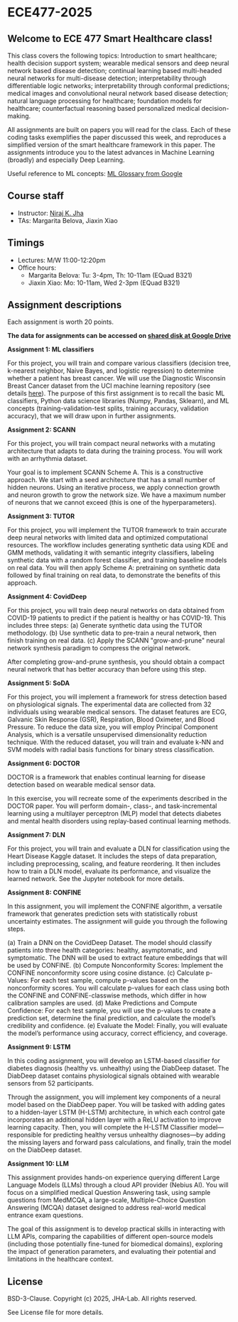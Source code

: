 # ECE477-2025

## Welcome to ECE 477 Smart Healthcare class!

This class covers the following topics:
Introduction to smart healthcare; health decision support system; wearable medical sensors and deep neural network based disease detection; continual learning based multi-headed neural networks for multi-disease detection; interpretability through differentiable logic networks; interpretability through conformal predictions; medical images and convolutional neural network based disease detection; natural language processing for healthcare; foundation models for healthcare; counterfactual reasoning based personalized medical decision-making.

All assignments are built on papers you will read for the class.
Each of these coding tasks exemplifies the paper discussed this week, and reproduces a simplified version of the smart healthcare framework in this paper.
The assignments introduce you to the latest advances in Machine Learning (broadly) and especially Deep Learning.

Useful reference to ML concepts: [ML Glossary from Google](https://developers.google.com/machine-learning/glossary#multi-class)

## Course staff

* Instructor: [Niraj K. Jha](https://www.princeton.edu/~jha/)
* TAs: Margarita Belova, Jiaxin Xiao

## Timings

* Lectures: M/W 11:00-12:20pm 
* Office hours:
    * Margarita Belova: Tu: 3-4pm, Th: 10-11am (EQuad B321)
    * Jiaxin Xiao: Mo: 10-11am, Wed 2-3pm (EQuad B321)

## Assignment descriptions

Each assignment is worth 20 points.

**The data for assignments can be accessed on [shared disk at Google Drive](https://drive.google.com/drive/u/0/folders/0ABIZHKB-QPnRUk9PVA)**


**Assignment 1: ML classifiers**

For this project, you will train and compare various classifiers (decision tree, k-nearest neighbor, Naive Bayes, and logistic regression) to determine whether a patient has breast cancer.
We will use the Diagnostic Wisconsin Breast Cancer dataset from the UCI machine learning repository (see details [here](https://archive.ics.uci.edu/dataset/17/breast+cancer+wisconsin+diagnostic)).
The purpose of this first assignment is to recall the basic ML classifiers, Python data science libraries (Numpy, Pandas, Sklearn), and ML concepts (training-validation-test splits, training accuracy, validation accuracy), that we will draw upon in further assignments.

**Assignment 2: SCANN**

For this project, you will train compact neural networks with a mutating architecture that adapts to data during the training process. You will work with an arrhythmia dataset.

Your goal is to implement SCANN Scheme A. This is a constructive approach. We start with a seed architecture that has a small number of hidden neurons. Using an iterative process, we apply connection growth and neuron growth to grow the network size. We have a maximum number of neurons that we cannot exceed (this is one of the hyperparameters).

**Assignment 3: TUTOR**

For this project, you will implement the TUTOR framework to train accurate deep neural networks with limited data and optimized computational resources. The workflow includes generating synthetic data using KDE and GMM methods, validating it with semantic integrity classifiers, labeling synthetic data with a random forest classifier, and training baseline models on real data. You will then apply Scheme A: pretraining on synthetic data followed by final training on real data, to demonstrate the benefits of this approach.

**Assignment 4: CovidDeep**

For this project, you will train deep neural networks on data obtained from COVID-19 patients to predict if the patient is healthy or has COVID-19. This includes three steps:
(a) Generate synthetic data using the TUTOR methodology.
(b) Use synthetic data to pre-train a neural network, then finish training on real data.
(c) Apply the SCANN "grow-and-prune" neural network synthesis paradigm to compress the original network.

After completing grow-and-prune synthesis, you should obtain a compact neural network that has better accuracy than before using this step.

**Assignment 5: SoDA**

For this project, you will implement a framework for stress detection based on physiological signals. The experimental data are collected from 32 individuals using wearable medical sensors. The dataset features are ECG, Galvanic Skin Response (GSR), Respiration, Blood Oximeter, and Blood Pressure. To reduce the data size, you will employ Principal Component Analysis, which is a versatile unsupervised dimensionality reduction technique. With the reduced dataset, you will train and evaluate k-NN and SVM models with radial basis functions for binary stress classification.

**Assignment 6: DOCTOR**

DOCTOR is a framework that enables continual learning for disease detection based on wearable medical sensor data.

In this exercise, you will recreate some of the experiments described in the DOCTOR paper. You will perform domain-, class-, and task-incremental learning using a multilayer perceptron (MLP) model that detects diabetes and mental health disorders using replay-based continual learning methods.


**Assignment 7: DLN**

For this project, you will train and evaluate a DLN for classification using the Heart Disease Kaggle dataset. It includes the steps of data preparation, including preprocessing, scaling, and feature reordering. It then includes how to train a DLN model, evaluate its performance, and visualize the learned network.
See the Jupyter notebook for more details.

**Assignment 8: CONFINE**

In this assignment, you will implement the CONFINE algorithm, a versatile framework that generates prediction sets with statistically robust uncertainty estimates. The assignment will guide you through the following steps.

(a) Train a DNN on the CovidDeep Dataset. The model should classify patients into three health
categories: healthy, asymptomatic, and symptomatic. The DNN will be used to extract feature embeddings that will be used by CONFINE.
(b) Compute Nonconformity Scores: Implement the CONFINE nonconformity score using cosine
distance.
(c) Calculate p-Values: For each test sample, compute p-values based on the nonconformity
scores. You will calculate p-values for each class using both the CONFINE and CONFINE-classwise methods, which differ in how calibration samples are used.
(d) Make Predictions and Compute Confidence: For each test sample, you will use the p-values
to create a prediction set, determine the final prediction, and calculate the model’s credibility
and confidence.
(e) Evaluate the Model: Finally, you will evaluate the model’s performance using accuracy,
correct efficiency, and coverage.

**Assignment 9: LSTM**

In this coding assignment, you will develop an LSTM-based classifier for diabetes diagnosis (healthy vs. unhealthy) using the DiabDeep dataset. The DiabDeep dataset contains physiological signals obtained with wearable sensors from 52 participants.

Through the assignment, you will implement key components of a neural model based on the DiabDeep paper. You will be tasked with adding gates to a hidden-layer LSTM (H-LSTM) architecture, in which each control gate incorporates an additional hidden layer with a ReLU activation to improve learning capacity. Then, you will complete the H-LSTM Classifier model—responsible for predicting healthy versus unhealthy diagnoses—by adding the missing layers and forward pass calculations, and finally, train the model on the DiabDeep dataset.

**Assignment 10: LLM**

This assignment provides hands-on experience querying different Large Language Models (LLMs) through a cloud API provider (Nebius AI). You will focus on a simplified medical Question Answering task, using sample questions from MedMCQA, a large-scale, Multiple-Choice Question Answering (MCQA) dataset designed to address real-world medical entrance exam questions.

The goal of this assignment is to develop practical skills in interacting with LLM APIs, comparing the capabilities of different open-source models (including those potentially fine-tuned for biomedical domains), exploring the impact of generation parameters, and evaluating their potential and limitations in the healthcare context.


## License

BSD-3-Clause. 
Copyright (c) 2025, JHA-Lab.
All rights reserved.

See License file for more details.
